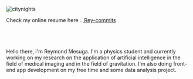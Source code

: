 ![citynights](https://user-images.githubusercontent.com/74803864/115126848-b57b4480-a004-11eb-951f-ea233d505a20.jpg)

Check my online resume here <a href="https://rey-commits.github.io/Reymond-Portfolio/" target="blank" rel="noopener noreferrer"><img width="1.6%" src="https://user-images.githubusercontent.com/74803864/115320020-9ec72000-a1b3-11eb-8ac9-8f16026b4140.png"> Rey-commits
</a>

<p>Hello there, i'm Reymond Mesuga. I'm a physics student and currently working on my research on the application of artificial intelligence in the field of medical imaging and in the field of gravitation. I'm also doing front-end app development on my free time and some data analysis project.</p>
